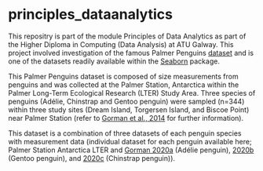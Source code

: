 # principles_dataanalytics


This repositry is part of the module Principles of Data Analytics as part of the Higher Diploma in Computing (Data Analysis) at ATU Galway. This project involved investigation of the famous Palmer Penguins [dataset](https://allisonhorst.github.io/palmerpenguins/) and is one of the datasets readily available within the [Seaborn](https://github.com/mwaskom/seaborn-data/blob/master/penguins.csv) package. 

This Palmer Penguins dataset is composed of size measurements from penguins and was collected at the Palmer Station, Antarctica within the Palmer Long-Term Ecological Research (LTER) Study Area. Three species of penguins (Adélie, Chinstrap and Gentoo penguin) were sampled (n=344) within three study sites (Dream Island, Torgersen Island, and Biscoe Point) near Palmer Station (refer to [Gorman et al., 2014](https://journals.plos.org/plosone/article/file?id=10.1371/journal.pone.0090081&type=printable) for further information). 

This dataset is a combination of three datasets of each penguin species with measurement data (individual dataset for each penguin available here; Palmer Station Antarctica LTER and [Gorman 2020a](https://portal.edirepository.org/nis/mapbrowse?packageid=knb-lter-pal.219.5) (Adélie penguin), [2020b](https://portal.edirepository.org/nis/mapbrowse?packageid=knb-lter-pal.220.5) (Gentoo penguin), and [2020c](https://portal.edirepository.org/nis/mapbrowse?packageid=knb-lter-pal.221.6) (Chinstrap penguin)). 
